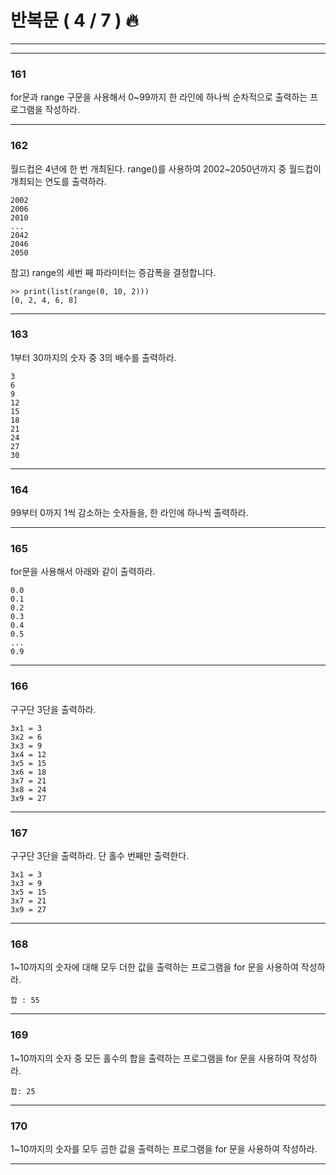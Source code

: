 # 반복문 ( 4 / 7 ) 🔥

---
---


### 161

for문과 range 구문을 사용해서 0~99까지 한 라인에 하나씩 순차적으로 출력하는 프로그램을 작성하라.

---

### 162

월드컵은 4년에 한 번 개최된다. range()를 사용하여 2002~2050년까지 중 월드컵이 개최되는 연도를 출력하라.

    2002
    2006
    2010
    ...
    2042
    2046
    2050
    

참고) range의 세번 째 파라미터는 증감폭을 결정합니다.

    >> print(list(range(0, 10, 2)))
    [0, 2, 4, 6, 8]
    

---

### 163

1부터 30까지의 숫자 중 3의 배수를 출력하라.

    3 
    6 
    9 
    12 
    15 
    18 
    21 
    24 
    27 
    30
    

--- 

### 164

99부터 0까지 1씩 감소하는 숫자들을, 한 라인에 하나씩 출력하라.

---

### 165

for문을 사용해서 아래와 같이 출력하라.

    0.0
    0.1
    0.2
    0.3
    0.4
    0.5
    ...
    0.9
    

---

  

### 166

구구단 3단을 출력하라.

    3x1 = 3
    3x2 = 6
    3x3 = 9
    3x4 = 12
    3x5 = 15
    3x6 = 18
    3x7 = 21
    3x8 = 24
    3x9 = 27
    

---

### 167

구구단 3단을 출력하라. 단 홀수 번째만 출력한다.

    3x1 = 3
    3x3 = 9
    3x5 = 15
    3x7 = 21
    3x9 = 27
    

---

### 168

1~10까지의 숫자에 대해 모두 더한 값을 출력하는 프로그램을 for 문을 사용하여 작성하라.

    합 : 55
    

---

### 169

1~10까지의 숫자 중 모든 홀수의 합을 출력하는 프로그램을 for 문을 사용하여 작성하라.

    합: 25
    

---

### 170

1~10까지의 숫자를 모두 곱한 값을 출력하는 프로그램을 for 문을 사용하여 작성하라.

---